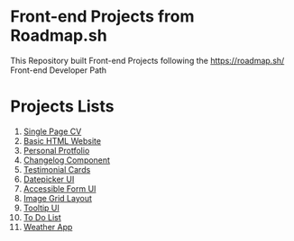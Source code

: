 # Front-end Projects from Roadmap.sh

This Repository built Front-end Projects following the https://roadmap.sh/ Front-end Developer Path

# Projects Lists

1) [Single Page CV](https://roadmap.sh/projects/single-page-cv)
2) [Basic HTML Website](https://roadmap.sh/projects/basic-html-website)
3) [Personal Protfolio](https://roadmap.sh/projects/portfolio-website)
4) [Changelog Component](https://roadmap.sh/projects/changelog-component)
5) [Testimonial Cards](https://roadmap.sh/projects/testimonial-cards)
6) [Datepicker UI](https://roadmap.sh/projects/datepicker-ui)
7) [Accessible Form UI](https://roadmap.sh/projects/accessible-form-ui)
8) [Image Grid Layout](https://roadmap.sh/projects/image-grid)
9) [Tooltip UI](https://roadmap.sh/projects/tooltip-ui)
10) [To Do List](https://roadmap.sh/projects/task-tracker-js)
11) [Weather App](https://roadmap.sh/projects/weather-app)
